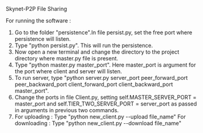 Skynet-P2P File Sharing

For running the software :
1. Go to the folder "persistence".In file persist.py, set the free port where persistence will listen. 
2. Type "python persist.py". This will run the persistence.
3. Now open a new terminal and change the directory to the project directory where master.py file is present.
4. Type "python master.py master_port". Here master_port is argument for the port where client and server will listen.
5. To run server, type "python server.py server_port peer_forward_port peer_backward_port client_forward_port client_backward_port master_port".
6. Change the ports in file Client.py, setting self.MASTER_SERVER_PORT = master_port and self.TIER_TWO_SERVER_PORT = server_port as passed in arguments in previous two commands.
7. For uploading : Type "python new_client.py --upload file_name"
   For downloading : Type "python new_client.py --download file_name"
